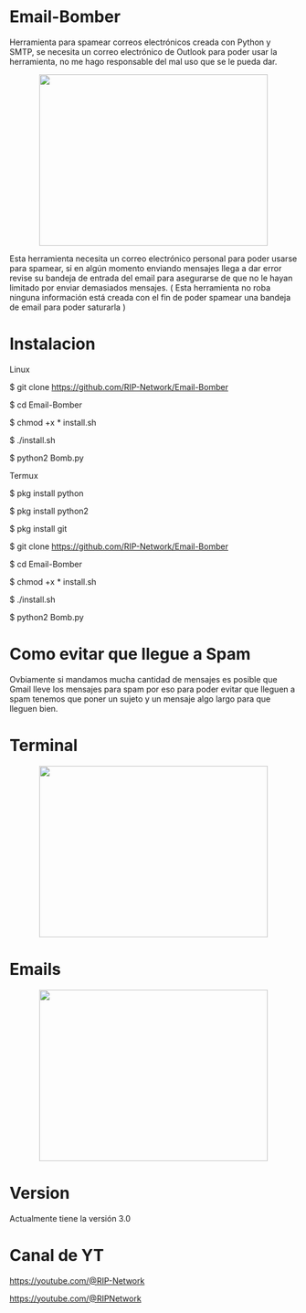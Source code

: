# Email-Bomber

Herramienta para spamear correos electrónicos creada con Python y SMTP, se necesita un correo electrónico de Outlook para poder usar la herramienta, no me hago responsable del mal uso que se le pueda dar.
<p align="center"> <img width="400" height="300" src="https://github.com/RIP-Network/Email-Bomber/blob/main/LazerTron.jpeg"> </p>
Esta herramienta necesita un correo electrónico personal para poder usarse para spamear, si en algún momento enviando mensajes llega a dar error revise su bandeja de entrada del email para asegurarse de que no le hayan limitado por enviar demasiados mensajes. ( Esta herramienta no roba ninguna información está creada con el fin de poder spamear una bandeja de email para poder saturarla )

# Instalacion

Linux

$ git clone https://github.com/RIP-Network/Email-Bomber

$ cd Email-Bomber

$ chmod +x * install.sh

$ ./install.sh

$ python2 Bomb.py


Termux

$ pkg install python 

$ pkg install python2

$ pkg install git

$ git clone https://github.com/RIP-Network/Email-Bomber

$ cd Email-Bomber 

$ chmod +x * install.sh

$ ./install.sh

$ python2 Bomb.py

# Como evitar que llegue a Spam

Ovbiamente si mandamos mucha cantidad de mensajes es posible que Gmail lleve los mensajes para spam por eso para poder evitar que lleguen a spam tenemos que poner un sujeto y un mensaje algo largo para que lleguen bien.

# Terminal

<p align="center"> <img width="400" height="300" src="https://github.com/RIP-Network/Email-Bomber/blob/main/bomb.jpg"> </p>

# Emails

<p align="center"> <img width="400" height="300" src="https://github.com/RIP-Network/Email-Bomber/blob/main/img.jpg"> </p>


# Version

Actualmente tiene la versión 3.0

# Canal de YT

https://youtube.com/@RIP-Network

https://youtube.com/@RIPNetwork


